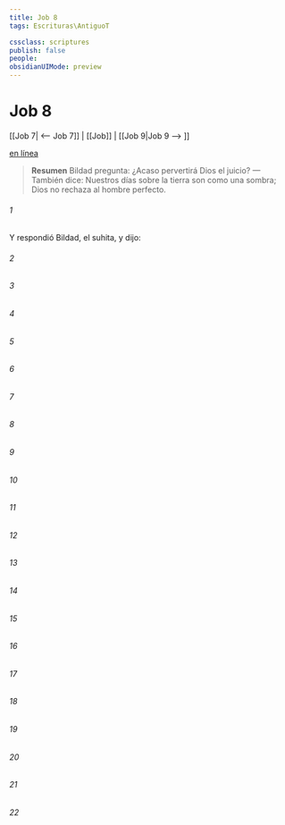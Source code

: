 ```yaml
---
title: Job 8
tags: Escrituras\AntiguoT

cssclass: scriptures
publish: false
people:
obsidianUIMode: preview
---
```


# Job 8
[[Job 7| <-- Job 7]] | [[Job]] | [[Job 9|Job 9 --> ]]

[en línea](https://churchofjesuschrist.org/study/scriptures/ot/job/8?lang=spa)

> __Resumen__
Bildad pregunta: ¿Acaso pervertirá Dios el juicio? — También dice: Nuestros días sobre la tierra son como una sombra; Dios no rechaza al hombre perfecto.

###### 1 
Y respondió Bildad, el suhita, y dijo:

###### 2 


###### 3 


###### 4 


###### 5 


###### 6 


###### 7 


###### 8 


###### 9 


###### 10 


###### 11 


###### 12 


###### 13 


###### 14 


###### 15 


###### 16 


###### 17 


###### 18 


###### 19 


###### 20 


###### 21 


###### 22 


